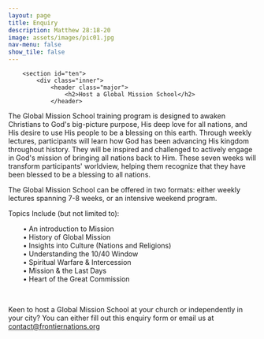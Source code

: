 ```yaml
---
layout: page
title: Enquiry
description: Matthew 28:18-20
image: assets/images/pic01.jpg
nav-menu: false
show_tile: false
---
```


<div id="main" class="alt">

        <section id="ten">
            <div class="inner">
                <header class="major">
                    <h2>Host a Global Mission School</h2>
                </header>
				
<p>The Global Mission School training program is designed to awaken Christians to God's big-picture purpose, His deep love for all nations, and His desire to use His people to be a blessing on this earth. Through weekly lectures, participants will learn how God has been advancing His kingdom throughout history. They will be inspired and challenged to actively engage in God's mission of bringing all nations back to Him. These seven weeks will transform participants' worldview, helping them recognize that they have been blessed to be a blessing to all nations.&nbsp;</p>
<p>The Global Mission School can be offered in two formats: either weekly lectures spanning 7-8 weeks, or an intensive weekend program.</p>
<p>Topics Include (but not limited to):</p>
<p style="padding-left: 30px;">&bull; An introduction to Mission<br />&bull; History of Global Mission<br />&bull; Insights into Culture (Nations and Religions)<br />&bull; Understanding the 10/40 Window<br />&bull; Spiritual Warfare &amp; Intercession<br />&bull; Mission &amp; the Last Days<br />&bull; Heart of the Great Commission</p>
<p>&nbsp;</p>

<p>Keen to host a Global Mission School at your church or independently in your city? You can either fill out this enquiry form or email us at <a href="mailto:contact@frontiernations.org" target="_blank">contact@frontiernations.org</a></p>

<div style="width:100%;height:500px;" data-fillout-id="ngy5djwUm7us" data-fillout-embed-type="standard" data-fillout-inherit-parameters data-fillout-dynamic-resize></div><script src="https://server.fillout.com/embed/v1/"></script>
            </div>
        </section>

</div>